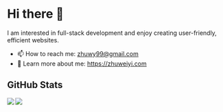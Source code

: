 # Hi there 👋
I am interested in full-stack development and enjoy creating user-friendly, efficient websites.

- 📫 How to reach me: zhuwy99@gmail.com
- :link: Learn more about me: https://zhuweiyi.com

## GitHub Stats

 
 <img src="https://github-readme-stats.vercel.app/api?username=weiyizhu&count_private=true&show_icons=true" align="left"/>
 <img src="https://github-readme-stats.vercel.app/api/top-langs/?username=weiyizhu&langs_count=4" align="left"/>



<!--
**weiyizhu/weiyizhu** is a ✨ _special_ ✨ repository because its `README.md` (this file) appears on your GitHub profile.
[![Weiyi's GitHub stats](https://github-readme-stats.vercel.app/api?username=weiyizhu&count_private=true&show_icons=true)](https://github.com/weiyizhu/github-readme-stats)

[![Top Langs](https://github-readme-stats.vercel.app/api/top-langs/?username=weiyizhu&langs_count=4&layout=compact)](https://github.com/weiyizhu/github-readme-stats)
Here are some ideas to get you started:

- 🔭 I’m currently working on ...
- 🌱 I’m currently learning ...
- 👯 I’m looking to collaborate on ...
- 🤔 I’m looking for help with ...
- 💬 Ask me about ...
- 📫 How to reach me: ...
- 😄 Pronouns: ...
- ⚡ Fun fact: ...
-->
